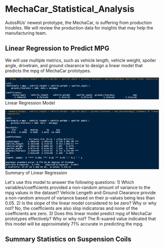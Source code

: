 # MechaCar_Statistical_Analysis
AutosRUs’ newest prototype, the MechaCar, is suffering from production troubles. We will review the production data for insights that may help the manufacturing team.
## Linear Regression to Predict MPG
We will use multiple metrics, such as vehicle length, vehicle weight, spoiler angle, drivetrain, and ground clearance to design a linear model that predicts the mpg of MechaCar prototypes. 

![Linear Regression Model](images/linear_regression_model.png)
Linear Regression Model

![Summary Linear Regression](images/summary_linear_regression.png)
Summary of Linear Regression

Let's use this model to answer the following questions:
    1) Which variables/coefficients provided a non-random amount of variance to the mpg values in the dataset?
        Vehicle Lengeth and Ground Clearance provide a non-random amount of variance based on their p-values being less than 0.05.
    2) Is the slope of the linear model considered to be zero? Why or why not?
        No, the coefficients are also slop indicatoras and none of the coefficients are zero.
    3) Does this linear model predict mpg of MechaCar prototypes effectively? Why or why not?
        The R-suared value indicated that this model will be approximately 71% accurate in predicting the mpg.

## Summary Statistics on Suspension Coils
